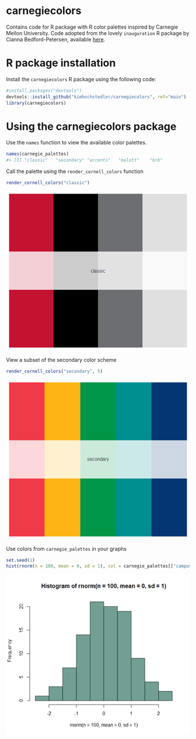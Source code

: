 # carnegiecolors
Contains code for R package with R color palettes inspired by Carnegie Mellon University.
Code adopted from the lovely `inauguration` R package by Cianna Bedford-Petersen, available [here](https://github.com/ciannabp/inauguration). 

# R package installation
Install the  `carnegiecolors` R package using the following code:
``` r
#install.packages("devtools")
devtools::install_github("kimhochstedler/carnegiecolors", ref="main")
library(carnegiecolors)
```

# Using the carnegiecolors package
Use the `names` function to view the available color palettes.
```r
names(carnegie_palettes)
#> [1] "classic"   "secondary" "accents"   "malott"    "brb" 
```

Call the palette using the `render_cornell_colors` function
```r
render_cornell_colors("classic")
```
![](classic.png)

View a subset of the secondary color scheme
```r
render_cornell_colors("secondary", 5)
```
![](secondary.png)

Use colors from `carnegie_palettes` in your graphs
```r
set.seed(1)
hist(rnorm(n = 100, mean = 0, sd = 1), col = carnegie_palettes[["campus"]][4])
```
![](carnegie_histogram.png)
